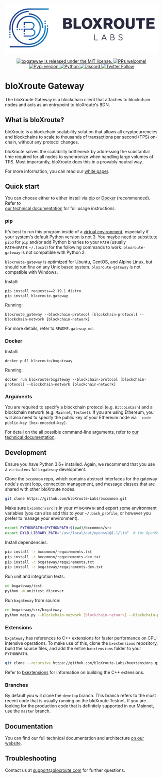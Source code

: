 [![](images/logo.png)](https://bloxroute.com)
<p align="center">
  <a href="https://github.com/bloXroute-Labs/bxgateway/blob/develop/LICENSE.md">
    <img src="https://img.shields.io/badge/license-MIT-blue.svg" alt="bxgateway is released under the MIT license." />
  </a>
  <a href="https://github.com/bloXroute-Labs/bxgateway/blob/develop/CONTRIBUTING.md">
    <img src="https://img.shields.io/badge/PRs-welcome-brightgreen.svg" alt="PRs welcome!" />
  </a>
  <a href="https://badge.fury.io/py/bloxroute-gateway">
    <img src="https://badge.fury.io/py/bloxroute-gateway.svg" alt="Pypi version" />
  </a>
    <a href="https://python.org">
    <img alt="Python" src="https://img.shields.io/badge/Python-3.6%20%7C%203.7-blue">  
  </a>
  <a href="https://discord.gg/FAYTEMm">
    <img alt="Discord" src="https://img.shields.io/discord/638409433860407300?logo=discord">  
  </a>
  <a href="https://twitter.com/intent/follow?screen_name=bloxroutelabs">
    <img alt="Twitter Follow" src="https://img.shields.io/twitter/follow/bloxroutelabs?style=social">  
  </a>
</p>

# bloXroute Gateway
The bloXroute Gateway is a blockchain client that attaches to blockchain nodes and acts as an entrypoint to bloXroute's BDN.
## What is bloXroute?

bloXroute is a blockchain scalability solution that allows all cryptocurrencies and blockchains to scale to 
thousands of transactions per second (TPS) on-chain, without any protocol changes.

bloXroute solves the scalability bottleneck by addressing the substantial time required for all nodes to synchronize 
when handling large volumes of TPS. Most importantly, bloXroute does this in a provably neutral way.

For more information, you can read our [white paper].

## Quick start

You can choose either to either install via [pip] or [Docker] (recommended). Refer to  
[our technical documentation][install] for full usage instructions.

### pip

It's best to run this program inside of a [virtual environment], especially if your system's default Python 
version is not 3. You maybe need to substitute `pip3` for `pip` and/or add Python binaries to your 
`PATH` (usually `PATH=$PATH:~/.local`) for the following commands to work. `bloxroute-gateway` is not compatible with
Python 2.

`bloxroute-gateway` is optimized for Ubuntu, CentOS, and Alpine Linux, but should run fine on any Unix based system.
`bloxroute-gateway` is not compatible with Windows.

Install:
```
pip install requests==2.19.1 distro
pip install bloxroute-gateway
```

Running:
```
bloxroute_gateway --blockchain-protocol [blockchain-protocol] --blockchain-network [blockchain-network]
```

For more details, refer to `README.gateway.md`.


### Docker

Install:
```
docker pull bloxroute/bxgateway
```

Running:
```
docker run bloxroute/bxgateway --blockchain-protocol [blockchain-protocol] --blockchain-network [blockchain-network]
```

### Arguments

You are required to specify a blockchain protocol (e.g. `BitcoinCash`) and a blockchain network (e.g. `Mainnet`, 
`Testnet`). If you are using Ethereum, you will also need to specify the public key of your Ethereum node via 
`--node-public-key [hex-encoded-key]`.

For detail on the all possible command-line arguments, refer to [our technical documentation][args].

## Development

Ensure you have Python 3.6+ installed. Again, we recommend that you use a `virtualenv` for `bxgateway` development.

Clone the `bxcommon` repo, which contains abstract interfaces for the gateway node's event loop, connection management, 
and message classes that are shared with other bloXroute nodes.

```bash
git clone https://github.com/bloXroute-Labs/bxcommon.git
```

Make sure `bxcommon/src` is in your `PYTHONPATH` and export some environment variables (you can also add this to your
`~/.bash_profile`, or however you prefer to manage your environment).

```bash
export PYTHONPATH=$PYTHONPATH:$(pwd)/bxcommon/src 
export DYLD_LIBRARY_PATH="/usr/local/opt/openssl@1.1/lib"  # for OpenSSL dependencies
```

Install dependencies:

```bash
pip install -r bxcommon/requirements.txt
pip install -r bxcommon/requirements-dev.txt
pip install -r bxgateway/requirements.txt
pip install -r bxgateway/requirements-dev.txt
```

Run unit and integration tests:

```bash
cd bxgateway/test
python -m unittest discover
```

Run `bxgateway` from source:

```bash
cd bxgateway/src/bxgateway
python main.py --blockchain-network [blockchain-network] --blockchain-protocol [blockchain-protocol]
```

### Extensions
`bxgateway` has references to C++ extensions for faster performance on CPU intensive operations. To make use of this, 
clone the `bxextensions` repository, build the source files, and add the entire `bxextensions` folder to your 
`PYTHONPATH`.

```bash
git clone --recursive https://github.com/bloXroute-Labs/bxextensions.git
```

Refer to [bxextensions] for information on building the C++ extensions.

### Branches
By default you will clone the `develop` branch. This branch refers to the most recent code that is usually running
on the bloXroute Testnet. If you are looking for the production code that is definitely supported in our Mainnet,
use the `master` branch.

## Documentation

You can find our full technical documentation and architecture [on our website][documentation].

## Troubleshooting

Contact us at support@bloxroute.com for further questions.


[white paper]: https://bloxroute.com/wp-content/uploads/2019/01/whitepaper-V1.1-1.pdf
[pip]: https://pypi.org/project/pip/
[docker]: https://www.docker.com
[bxextensions]: https://github.com/bloXroute-Labs/bxextensions
[virtual environment]: https://virtualenv.pypa.io/en/latest/
[install]: https://bloxroute.com/documentation/deployment/
[args]: https://bloxroute.com/documentation/deployment/#command-line-arguments
[documentation]: https://bloxroute.com/documentation/
